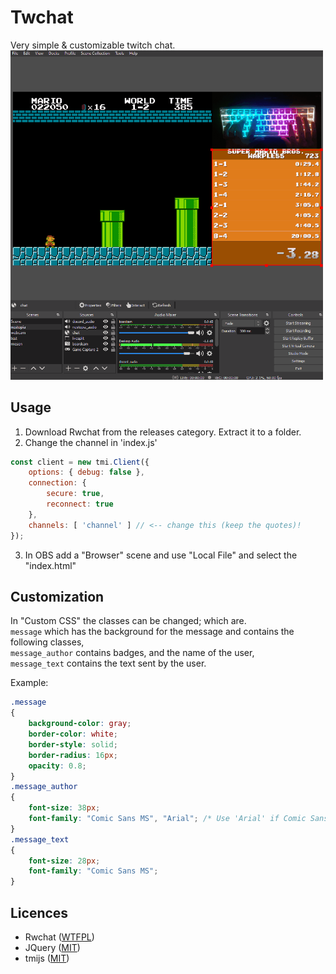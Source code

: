 # Twchat
Very simple & customizable twitch chat.  
<img src="./images/example.gif" alt="drawing" width="500"/>

## Usage
1. Download Rwchat from the releases category. Extract it to a folder.
2. Change the channel in 'index.js'
```javascript
const client = new tmi.Client({
	options: { debug: false },
    connection: {
        secure: true,
        reconnect: true
    },
	channels: [ 'channel' ] // <-- change this (keep the quotes)!
});
```
3. In OBS add a "Browser" scene and use "Local File" and select the "index.html"

## Customization
In "Custom CSS" the classes can be changed; which are.  
``message`` which has the background for the message and contains the following classes,  
``message_author`` contains badges, and the name of the user,  
``message_text`` contains the text sent by the user.   

Example:
```css
.message
{
    background-color: gray;
    border-color: white;
    border-style: solid;
    border-radius: 16px;
    opacity: 0.8;
}
.message_author
{
    font-size: 38px;
    font-family: "Comic Sans MS", "Arial"; /* Use 'Arial' if Comic Sans wasn't found */
}
.message_text
{
    font-size: 28px;
    font-family: "Comic Sans MS";
}
```

## Licences
- Rwchat ([WTFPL](./LICENCE))
- JQuery ([MIT](https://jquery.org/license/))
- tmijs ([MIT](https://github.com/tmijs/tmi.js/blob/main/LICENSE))

